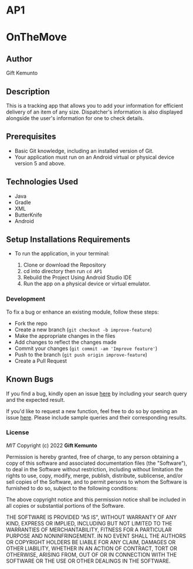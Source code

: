 # AP1
# OnTheMove
## Author
Gift Kemunto

## Description
This is a tracking app that allows you to add your information for efficient delivery of an item of any size. Dispatcher's information is also displayed alongside the user's information for one to check details.


## Prerequisites

- Basic Git knowledge, including an installed version of Git.
- Your application must run on an Android virtual or physical device version 5 and above.

## Technologies Used

- Java
- Gradle
- XML
- ButterKnife
- Android



## Setup Installations Requirements
* To run the application, in your terminal:

    1. Clone or download the Repository
    2. cd into directory then run `cd AP1`
    3. Rebuild the Project Using Android Studio IDE 
    4. Run the app on a physical device or virtual emulator.



### Development

To fix a bug or enhance an existing module, follow these steps:

- Fork the repo
- Create a new branch (`git checkout -b improve-feature`)
- Make the appropriate changes in the files
- Add changes to reflect the changes made
- Commit your changes (`git commit -am 'Improve feature'`)
- Push to the branch (`git push origin improve-feature`)
- Create a Pull Request

## Known Bugs

If you find a bug, kindly open an issue [here](https://github.com/Kemuntogift/AP1/issues/new) by including your search query and the expected result.

If you'd like to request a new function, feel free to do so by opening an issue [here](https://github.com/Kemuntogift/AP1/issues/new). Please include sample queries and their corresponding results.

### License

*MIT*
Copyright (c) 2022 **Gift Kemunto**

Permission is hereby granted, free of charge, to any person obtaining a copy of this software and associated documentation files (the "Software"), to deal in the Software without restriction, including without limitation the rights to use, copy, modify, merge, publish, distribute, sublicense, and/or sell copies of the Software, and to permit persons to whom the Software is furnished to do so, subject to the following conditions:

The above copyright notice and this permission notice shall be included in all copies or substantial portions of the Software.

THE SOFTWARE IS PROVIDED "AS IS", WITHOUT WARRANTY OF ANY KIND, EXPRESS OR IMPLIED, INCLUDING BUT NOT LIMITED TO THE WARRANTIES OF MERCHANTABILITY, FITNESS FOR A PARTICULAR PURPOSE AND NONINFRINGEMENT. IN NO EVENT SHALL THE AUTHORS OR COPYRIGHT HOLDERS BE LIABLE FOR ANY CLAIM, DAMAGES OR OTHER LIABILITY, WHETHER IN AN ACTION OF CONTRACT, TORT OR OTHERWISE, ARISING FROM, OUT OF OR IN CONNECTION WITH THE SOFTWARE OR THE USE OR OTHER DEALINGS IN THE SOFTWARE.
